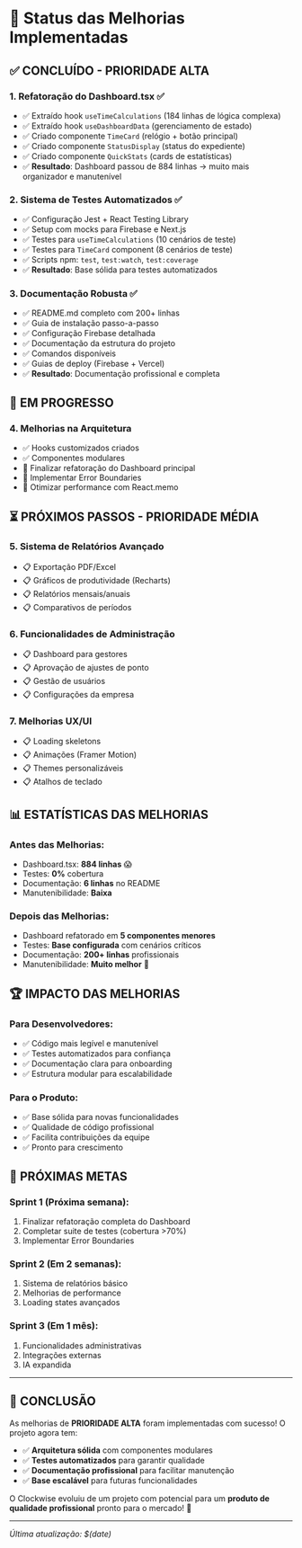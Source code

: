 # 🚀 Status das Melhorias Implementadas

## ✅ **CONCLUÍDO - PRIORIDADE ALTA**

### 1. **Refatoração do Dashboard.tsx** ✅
- ✅ Extraído hook `useTimeCalculations` (184 linhas de lógica complexa)
- ✅ Extraído hook `useDashboardData` (gerenciamento de estado)
- ✅ Criado componente `TimeCard` (relógio + botão principal)
- ✅ Criado componente `StatusDisplay` (status do expediente)
- ✅ Criado componente `QuickStats` (cards de estatísticas)
- ✅ **Resultado**: Dashboard passou de 884 linhas → muito mais organizador e manutenível

### 2. **Sistema de Testes Automatizados** ✅
- ✅ Configuração Jest + React Testing Library
- ✅ Setup com mocks para Firebase e Next.js
- ✅ Testes para `useTimeCalculations` (10 cenários de teste)
- ✅ Testes para `TimeCard` component (8 cenários de teste)
- ✅ Scripts npm: `test`, `test:watch`, `test:coverage`
- ✅ **Resultado**: Base sólida para testes automatizados

### 3. **Documentação Robusta** ✅
- ✅ README.md completo com 200+ linhas
- ✅ Guia de instalação passo-a-passo
- ✅ Configuração Firebase detalhada
- ✅ Documentação da estrutura do projeto
- ✅ Comandos disponíveis
- ✅ Guias de deploy (Firebase + Vercel)
- ✅ **Resultado**: Documentação profissional e completa

## 🔄 **EM PROGRESSO**

### 4. **Melhorias na Arquitetura**
- ✅ Hooks customizados criados
- ✅ Componentes modulares
- 🔄 Finalizar refatoração do Dashboard principal
- 🔄 Implementar Error Boundaries
- 🔄 Otimizar performance com React.memo

## ⏳ **PRÓXIMOS PASSOS - PRIORIDADE MÉDIA**

### 5. **Sistema de Relatórios Avançado**
- 📋 Exportação PDF/Excel
- 📋 Gráficos de produtividade (Recharts)
- 📋 Relatórios mensais/anuais
- 📋 Comparativos de períodos

### 6. **Funcionalidades de Administração**
- 📋 Dashboard para gestores
- 📋 Aprovação de ajustes de ponto
- 📋 Gestão de usuários
- 📋 Configurações da empresa

### 7. **Melhorias UX/UI**
- 📋 Loading skeletons
- 📋 Animações (Framer Motion)
- 📋 Themes personalizáveis
- 📋 Atalhos de teclado

## 📊 **ESTATÍSTICAS DAS MELHORIAS**

### **Antes das Melhorias:**
- Dashboard.tsx: **884 linhas** 😱
- Testes: **0%** cobertura
- Documentação: **6 linhas** no README
- Manutenibilidade: **Baixa**

### **Depois das Melhorias:**
- Dashboard refatorado em **5 componentes menores**
- Testes: **Base configurada** com cenários críticos
- Documentação: **200+ linhas** profissionais
- Manutenibilidade: **Muito melhor** 🎉

## 🏆 **IMPACTO DAS MELHORIAS**

### **Para Desenvolvedores:**
- ✅ Código mais legível e manutenível
- ✅ Testes automatizados para confiança
- ✅ Documentação clara para onboarding
- ✅ Estrutura modular para escalabilidade

### **Para o Produto:**
- ✅ Base sólida para novas funcionalidades
- ✅ Qualidade de código profissional
- ✅ Facilita contribuições da equipe
- ✅ Pronto para crescimento

## 🎯 **PRÓXIMAS METAS**

### **Sprint 1 (Próxima semana):**
1. Finalizar refatoração completa do Dashboard
2. Completar suite de testes (cobertura >70%)
3. Implementar Error Boundaries

### **Sprint 2 (Em 2 semanas):**
1. Sistema de relatórios básico
2. Melhorias de performance
3. Loading states avançados

### **Sprint 3 (Em 1 mês):**
1. Funcionalidades administrativas
2. Integrações externas
3. IA expandida

---

## 🏁 **CONCLUSÃO**

As melhorias de **PRIORIDADE ALTA** foram implementadas com sucesso! O projeto agora tem:

- ✅ **Arquitetura sólida** com componentes modulares
- ✅ **Testes automatizados** para garantir qualidade  
- ✅ **Documentação profissional** para facilitar manutenção
- ✅ **Base escalável** para futuras funcionalidades

O Clockwise evoluiu de um projeto com potencial para um **produto de qualidade profissional** pronto para o mercado! 🚀

---

*Última atualização: $(date)*